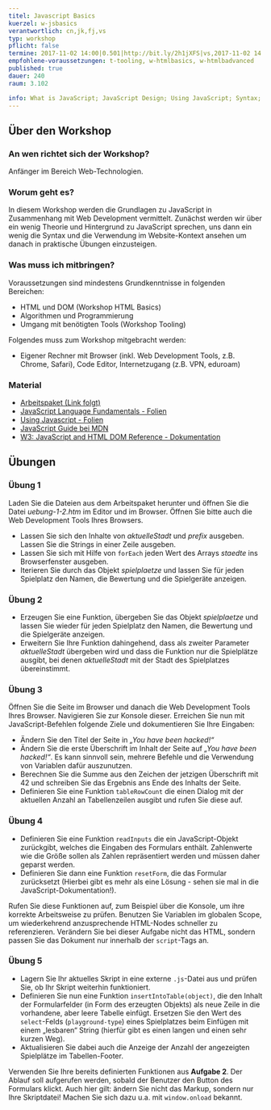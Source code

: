 ```yaml
---
titel: Javascript Basics
kuerzel: w-jsbasics
verantwortlich: cn,jk,fj,vs
typ: workshop
pflicht: false
termine: 2017-11-02 14:00|0.501|http://bit.ly/2h1jXFS|vs,2017-11-02 14:00|0.502|http://bit.ly/2z2PSjS|fj,2017-11-09 09:00|3.100||fj, 2017-11-09 09:00|3.217|0.501||vs
empfohlene-voraussetzungen: t-tooling, w-htmlbasics, w-htmlbadvanced
published: true
dauer: 240
raum: 3.102

info: What is JavaScript; JavaScript Design; Using JavaScript; Syntax; Objects; DOM; Events
--- 
```


## Über den Workshop

### An wen richtet sich der Workshop?
Anfänger im Bereich Web-Technologien.

### Worum geht es?
In diesem Workshop werden die Grundlagen zu JavaScript in Zusammenhang mit Web Development vermittelt. Zunächst werden wir über ein wenig Theorie und Hintergrund zu JavaScript sprechen, uns dann ein wenig die Syntax und die Verwendung im Website-Kontext ansehen um danach in praktische Übungen einzusteigen.

### Was muss ich mitbringen?

Voraussetzungen sind mindestens Grundkenntnisse in folgenden Bereichen:
* HTML und DOM (Workshop HTML Basics)
* Algorithmen und Programmierung
* Umgang mit benötigten Tools (Workshop Tooling)

Folgendes muss zum Workshop mitgebracht werden:
* Eigener Rechner mit Browser (inkl. Web Development Tools, z.B. Chrome, Safari), Code Editor, Internetzugang (z.B. VPN, eduroam)

### Material
- [Arbeitspaket (Link folgt)](../../download/js-basics-material.zip)
- [JavaScript Language Fundamentals - Folien](../../download/Chapter08-JavaScript1LanguageFundamentals.pdf)
- [Using Javascript - Folien](../../download/Chapter09-JavaScript2UsingJavaScript.pdf)
- [JavaScript Guide bei MDN](https://developer.mozilla.org/de/docs/Web/JavaScript/Guide)
- [W3: JavaScript and HTML DOM Reference - Dokumentation](https://www.w3schools.com/jsref/default.asp)

## Übungen

### Übung 1
Laden Sie die Dateien aus dem Arbeitspaket herunter und öffnen Sie die Datei *uebung-1-2.htm* im Editor und im Browser. Öffnen Sie bitte auch die Web Development Tools Ihres Browsers.

* Lassen Sie sich den Inhalte von *aktuelleStadt* und *prefix* ausgeben. Lassen Sie die Strings in einer Zeile ausgeben.
* Lassen Sie sich mit Hilfe von `forEach` jeden Wert des Arrays *staedte* ins Browserfenster ausgeben.
* Iterieren Sie durch das Objekt *spielplaetze* und lassen Sie für jeden Spielplatz den Namen, die Bewertung und die Spielgeräte anzeigen.

### Übung 2

* Erzeugen Sie eine Funktion, übergeben Sie das Objekt *spielplaetze* und lassen Sie wieder für jeden Spielplatz den Namen, die Bewertung und die Spielgeräte anzeigen.
* Erweitern Sie Ihre Funktion dahingehend, dass als zweiter Parameter *aktuelleStadt* übergeben wird und dass die Funktion nur die Spielplätze ausgibt, bei denen *aktuelleStadt* mit der Stadt des Spielplatzes übereinstimmt.

### Übung 3

 Öffnen Sie die Seite im Browser und danach die Web Development Tools Ihres Browser. Navigieren Sie zur Konsole dieser. Erreichen Sie nun mit JavaScript-Befehlen folgende Ziele und dokumentieren Sie Ihre Eingaben:
* Ändern Sie den Titel der Seite in *„You have been hacked!“*
* Ändern Sie die erste Überschrift im Inhalt der Seite auf *„You have been hacked!“*. Es kann sinnvoll sein, mehrere Befehle und die Verwendung von Variablen dafür auszunutzen.
* Berechnen Sie die Summe aus den Zeichen der jetzigen Überschrift mit 42 und schreiben Sie das Ergebnis ans Ende des Inhalts der Seite. 
* Definieren Sie eine Funktion `tableRowCount` die einen Dialog mit der aktuellen Anzahl an Tabellenzeilen ausgibt und rufen Sie diese auf.

### Übung 4

* Definieren Sie eine Funktion `readInputs` die ein JavaScript-Objekt zurückgibt, welches die Eingaben des Formulars enthält. Zahlenwerte wie die Größe sollen als Zahlen repräsentiert werden und müssen daher geparst werden.
* Definieren Sie dann eine Funktion `resetForm`, die das Formular zurücksetzt (Hierbei gibt es mehr als eine Lösung - sehen sie mal in die JavaScript-Dokumentation!).

Rufen Sie diese Funktionen auf, zum Beispiel über die Konsole, um ihre korrekte Arbeitsweise zu prüfen. Benutzen Sie Variablen im globalen Scope, um wiederkehrend anzusprechende HTML-Nodes schneller zu referenzieren. Verändern Sie bei dieser Aufgabe nicht das HTML, sondern passen Sie das Dokument nur innerhalb der `script`-Tags an.

### Übung 5

* Lagern Sie Ihr aktuelles Skript in eine externe `.js`-Datei aus und prüfen Sie, ob Ihr Skript weiterhin funktioniert.
* Definieren Sie nun eine Funktion `insertIntoTable(object)`, die den Inhalt der Formularfelder (in Form des erzeugten Objekts) als neue Zeile in die vorhandene, aber leere Tabelle einfügt. Ersetzen Sie den Wert des `select`-Felds (`playground-type`) eines Spielplatzes beim Einfügen mit einem „lesbaren“ String (hierfür gibt es einen langen und einen sehr kurzen Weg).
* Aktualisieren Sie dabei auch die Anzeige der Anzahl der angezeigten Spielplätze im Tabellen-Footer.

Verwenden Sie Ihre bereits definierten Funktionen aus **Aufgabe 2**. Der Ablauf soll aufgerufen werden, sobald der Benutzer den Button des Formulars klickt. Auch hier gilt: ändern Sie nicht das Markup, sondern nur Ihre Skriptdatei! Machen Sie sich dazu u.a. mit `window.onload` bekannt.